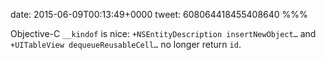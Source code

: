 date: 2015-06-09T00:13:49+0000
tweet: 608064418455408640
%%%

Objective-C `__kindof` is nice: `+NSEntityDescription insertNewObject…` and `+UITableView dequeueReusableCell…` no longer return `id`.
